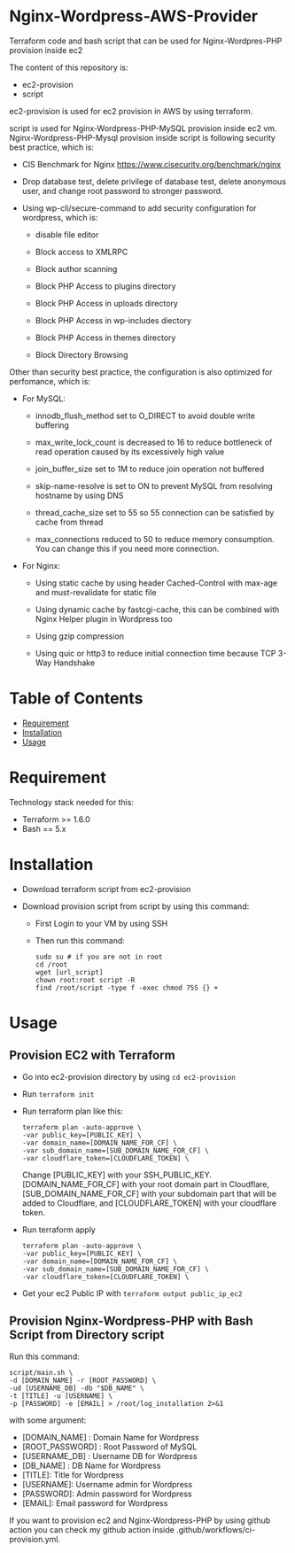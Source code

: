 # Nginx-Wordpress-AWS-Provider
Terraform code and bash script that can be used for Nginx-Wordpres-PHP provision inside ec2

The content of this repository is:
- ec2-provision
- script

ec2-provision is used for ec2 provision in AWS by using terraform.

script is used for Nginx-Wordpress-PHP-MySQL provision inside ec2 vm. Nginx-Wordpress-PHP-Mysql provision inside script is following security best practice, which is:

- CIS Benchmark for Nginx https://www.cisecurity.org/benchmark/nginx

- Drop database test, delete privilege of database test, delete anonymous user, and change root password to stronger password.

- Using wp-cli/secure-command to add security configuration for wordpress, which is:

    - disable file editor
    
    - Block access to XMLRPC

    - Block author scanning

    - Block PHP Access to plugins directory

    - Block PHP Access in uploads directory

    - Block PHP Access in wp-includes diectory

    - Block PHP Access in themes directory

    - Block Directory Browsing

Other than security best practice, the configuration is also optimized for perfomance, which is:

- For MySQL:

    - innodb_flush_method set to O_DIRECT to avoid double write buffering

    - max_write_lock_count is decreased to 16 to reduce bottleneck of read operation caused by its excessively high value

    - join_buffer_size set to 1M to reduce join operation not buffered

    - skip-name-resolve is set to ON to prevent MySQL from resolving hostname by using DNS

    - thread_cache_size set to 55 so 55 connection can be satisfied by cache from thread

    - max_connections reduced to 50 to reduce memory consumption. You can change this if you need more connection.

- For Nginx:

    - Using static cache by using header Cached-Control with max-age and must-revalidate for static file

    - Using dynamic cache by fastcgi-cache, this can be combined with Nginx Helper plugin in Wordpress too

    - Using gzip compression

    - Using quic or http3 to reduce initial connection time because TCP 3-Way Handshake


# Table of Contents
- [Requirement](#Requirement)
- [Installation](#Installation)
- [Usage](#Usage)

# Requirement
Technology stack needed for this:
- Terraform >= 1.6.0
- Bash == 5.x


# Installation

- Download terraform script from ec2-provision

- Download provision script from script by using this command:

    - First Login to your VM by using SSH

    - Then run this command:

        ```
        sudo su # if you are not in root
        cd /root
        wget [url_script]
        chown root:root script -R
        find /root/script -type f -exec chmod 755 {} +
        ```

# Usage

## Provision EC2 with Terraform

- Go into ec2-provision directory by using `cd ec2-provision`

- Run `terraform init`

- Run terraform plan like this:

    ```
    terraform plan -auto-approve \
    -var public_key=[PUBLIC_KEY] \ 
    -var domain_name=[DOMAIN_NAME_FOR_CF] \ 
    -var sub_domain_name=[SUB_DOMAIN_NAME_FOR_CF] \
    -var cloudflare_token=[CLOUDFLARE_TOKEN] \
    ```
   
   Change [PUBLIC_KEY] with your SSH_PUBLIC_KEY. [DOMAIN_NAME_FOR_CF] with your root domain part in Cloudflare, [SUB_DOMAIN_NAME_FOR_CF] with your subdomain part that will be added to Cloudflare, and [CLOUDFLARE_TOKEN] with your cloudflare token.

- Run terraform apply

    ```
    terraform plan -auto-approve \
    -var public_key=[PUBLIC_KEY] \ 
    -var domain_name=[DOMAIN_NAME_FOR_CF] \ 
    -var sub_domain_name=[SUB_DOMAIN_NAME_FOR_CF] \
    -var cloudflare_token=[CLOUDFLARE_TOKEN] \
    ```

- Get your ec2 Public IP with `terraform output public_ip_ec2`

## Provision Nginx-Wordpress-PHP with Bash Script from Directory script

Run this command:

```
script/main.sh \
-d [DOMAIN_NAME] -r [ROOT_PASSWORD] \
-ud [USERNAME_DB] -db "$DB_NAME" \
-t [TITLE] -u [USERNAME] \
-p [PASSWORD] -e [EMAIL] > /root/log_installation 2>&1
```
  with some argument:
  - [DOMAIN_NAME] : Domain Name for Wordpress
  - [ROOT_PASSWORD] : Root Password of MySQL
  - [USERNAME_DB] : Username DB for Wordpress
  - [DB_NAME] : DB Name for Wordpress
  - [TITLE]: Title for Wordpress
  - [USERNAME]: Username admin for Wordpress
  - [PASSWORD]: Admin password for Wordpress
  - [EMAIL]: Email password for Wordpress

If you want to provision ec2 and Nginx-Wordpress-PHP by using github action you can check my github action inside .github/workflows/ci-provision.yml.





